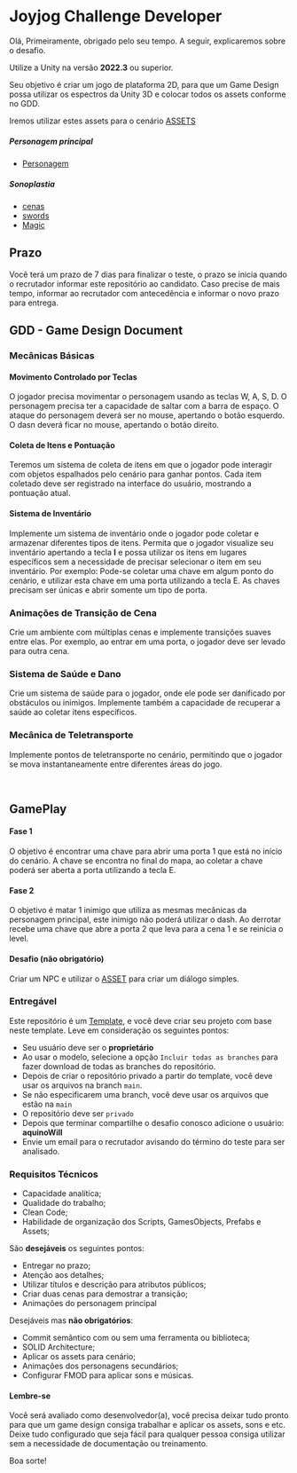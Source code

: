 # Joyjog Challenge Developer

Olá,
Primeiramente, obrigado pelo seu tempo. A seguir, explicaremos sobre o desafio.

Utilize a Unity na versão **2022.3** ou superior.

Seu objetivo é criar um jogo de plataforma 2D, para que um Game Design possa utilizar os espectros da Unity 3D e colocar todos os assets conforme no GDD.

Iremos utilizar estes assets para o cenário [ASSETS](https://assetstore.unity.com/packages/2d/characters/gothicvania-town-101407)

##### Personagem principal
- [Personagem](https://assetstore.unity.com/packages/2d/characters/warrior-free-asset-195707)

##### Sonoplastia
- [cenas](https://assetstore.unity.com/packages/audio/music/-free-music-tracks-for-games-156413)
- [swords](https://assetstore.unity.com/packages/audio/sound-fx/weapons/swordsoundpack-177824)
- [Magic](https://assetstore.unity.com/packages/audio/sound-fx/weapons/demo-ancient-magic-pack-free-175093)

## Prazo

Você terá um prazo de 7 dias para finalizar o teste, o prazo se inicia quando o recrutador informar este repositório ao candidato. Caso precise de mais tempo, informar ao recrutador com antecedência e informar o novo prazo para entrega.

## GDD - Game Design Document

### Mecânicas Básicas

#### Movimento Controlado por Teclas

O jogador precisa movimentar o personagem usando as teclas W, A, S, D.
O personagem precisa ter a capacidade de saltar com a barra de espaço.
O ataque do personagem deverá ser no mouse, apertando o botão esquerdo.
O dasn deverá ficar no mouse, apertando o botão direito.


#### Coleta de Itens e Pontuação

Teremos um sistema de coleta de itens em que o jogador pode interagir com objetos espalhados pelo cenário para ganhar pontos. Cada item coletado deve ser registrado na interface do usuário, mostrando a pontuação atual.

#### Sistema de Inventário

Implemente um sistema de inventário onde o jogador pode coletar e armazenar diferentes tipos de itens. Permita que o jogador visualize seu inventário apertando a tecla **I** e possa utilizar os itens em lugares específicos sem a necessidade de precisar selecionar o item em seu inventário.
Por exemplo: Pode-se coletar uma chave em algum ponto do cenário, e utilizar esta chave em uma porta utilizando a tecla E.
As chaves precisam ser únicas e abrir somente um tipo de porta.

### Animações de Transição de Cena

Crie um ambiente com múltiplas cenas e implemente transições suaves entre elas. Por exemplo, ao entrar em uma porta, o jogador deve ser levado para outra cena.

### Sistema de Saúde e Dano

Crie um sistema de saúde para o jogador, onde ele pode ser danificado por obstáculos ou inimigos. Implemente também a capacidade de recuperar a saúde ao coletar itens específicos.

### Mecânica de Teletransporte

Implemente pontos de teletransporte no cenário, permitindo que o jogador se mova instantaneamente entre diferentes áreas do jogo.

&nbsp;

## GamePlay

#### Fase 1

O objetivo é encontrar uma chave para abrir uma porta 1 que está no início do cenário. A chave se encontra no final do mapa, ao coletar a chave poderá ser aberta a porta utilizando a tecla E.

#### Fase 2
O objetivo é matar 1 inimigo que utiliza as mesmas mecânicas da personagem principal, este inimigo não poderá utilizar o dash. Ao derrotar recebe uma chave que abre a porta 2 que leva para a cena 1 e se reinicia o level.


#### Desafio (não obrigatório)
Criar um NPC e utilizar o [ASSET](https://assetstore.unity.com/packages/tools/utilities/dialogue-editor-168329#reviews) para criar um diálogo simples.

### Entregável

Este repositório é um [Template](https://docs.github.com/en/repositories/creating-and-managing-repositories/creating-a-repository-from-a-template), e você deve criar seu projeto com base neste template. Leve em consideração os seguintes pontos:

- Seu usuário deve ser o **proprietário**
- Ao usar o modelo, selecione a opção `Incluir todas as branches` para fazer download de todas as branches do repositório.
- Depois de criar o repositório privado a partir do template, você deve usar os arquivos na branch `main`.
- Se não especificarem uma branch, você deve usar os arquivos que estão na `main`
- O repositório deve ser `privado`
- Depois que terminar compartilhe o desafio conosco adicione o usuário: **aquinoWill**
- Envie um email para o recrutador avisando do término do teste para ser analisado.


### Requisitos Técnicos
- Capacidade analítica;
- Qualidade do trabalho;
- Clean Code;
- Habilidade de organização dos Scripts, GamesObjects, Prefabs e Assets;

São **desejáveis** os seguintes pontos:

- Entregar no prazo;
- Atenção aos detalhes;
- Utilizar títulos e descrição para atributos públicos;
- Criar duas cenas para demostrar a transição;
- Animações do personagem principal

Desejáveis mas **não obrigatórios**:
- Commit semântico com ou sem uma ferramenta ou biblioteca;
- SOLID Architecture;
- Aplicar os assets para cenário;
- Animações dos personagens secundários;
- Configurar FMOD para aplicar sons e músicas.

#### Lembre-se

Você será avaliado como desenvolvedor(a), você precisa deixar tudo pronto para que um game design consiga trabalhar e aplicar os assets, sons e etc. Deixe tudo configurado que seja fácil para qualquer pessoa consiga utilizar sem a necessidade de documentação ou treinamento.

Boa sorte!
